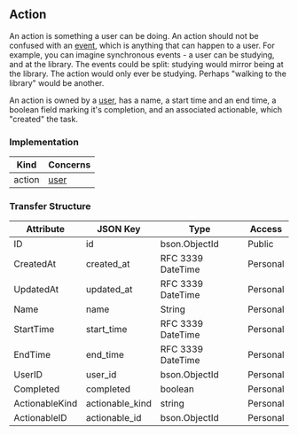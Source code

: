 Action
------

An action is something a user can be doing. An action should not be confused with an [event](event.md), which is anything that can happen to a user. For example, you can imagine synchronous events - a user can be studying, and at the library. The events could be split: studying would mirror being at the library. The action would only ever be studying. Perhaps "walking to the library" would be another.

An action is owned by a [user](user.md), has a name, a start time and an end time, a boolean field marking it's completion, and an associated actionable, which "created" the task.


### Implementation
| Kind   | Concerns        |
| ------ | --------------- |
| action | [user](user.md) |

### Transfer Structure
| Attribute      | JSON Key      | Type                | Access    |
| -------------- | ------------- | ------------------- | --------- |
| ID             | id              | bson.ObjectId     | Public    |
| CreatedAt      | created_at      | RFC 3339 DateTime | Personal  |
| UpdatedAt      | updated_at      | RFC 3339 DateTime | Personal  |
| Name           | name            | String            | Personal  |
| StartTime      | start_time      | RFC 3339 DateTime | Personal  |
| EndTime        | end_time        | RFC 3339 DateTime | Personal  |
| UserID         | user_id         | bson.ObjectId     | Personal  |
| Completed      | completed       | boolean           | Personal  |
| ActionableKind | actionable_kind | string            | Personal  |
| ActionableID   | actionable_id   | bson.ObjectId     | Personal  |
